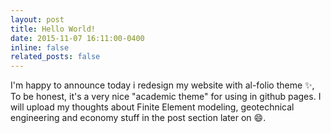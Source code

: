 ```yaml
---
layout: post
title: Hello World!
date: 2015-11-07 16:11:00-0400
inline: false
related_posts: false
---
```


I'm happy to announce today i redesign my website with al-folio theme :sparkles:,
To be honest, it's a very nice "academic theme" for using in github pages.
I will upload my thoughts about Finite Element modeling, geotechnical engineering and economy stuff in the post section later on :smile:.
